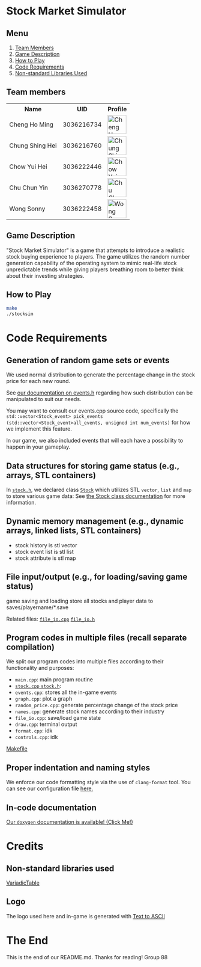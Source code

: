 # Stock Market Simulator

## Menu

1. [Team Members](#team-members)
2. [Game Description](#game-description)
3. [How to Play](#how-to-play)
4. [Code Requirements](#code-requirements)
5. [Non-standard Libraries Used](#non-standard-libraries-used)

## Team members
<!-- markdownlint-disable MD033 -->

<table>
    <tbody>
        <tr>
            <th>Name</th>
            <th>UID</th>
            <th>Profile</th>
        </tr>
        <tr>
            <td>Cheng Ho Ming</td>
            <td>3036216734</td>
            <td><a href="https://github.com/eric15342335"><img src="https://avatars.githubusercontent.com/u/70310617" alt="Cheng Ho Ming" width=50></a></td>
        </tr>
        <tr>
            <td>Chung Shing Hei</td>
            <td>3036216760</td>
            <td><a href="https://github.com/MaxChungsh"><img src="https://avatars.githubusercontent.com/u/70740754" alt="Chung Shing Hei" width=50></a></td>
        </tr>
        <tr>
            <td>Chow Yui Hei</td>
            <td>3036222446</td>
            <td><a href="https://github.com/Prismatiscence"><img src="https://avatars.githubusercontent.com/u/56928422" alt="Chow Yui Hei" width=50></a></td>
        </tr>
        <tr>
            <td>Chu Chun Yin</td>
            <td>3036270778</td>
            <td><a href="https://github.com/84ds84d8s"><img src="https://avatars.githubusercontent.com/u/129842660" alt="Chu Chun Yin" width=50></a></td>
        </tr>
        <tr>
            <td>Wong Sonny</td>
            <td>3036222458</td>
            <td><a href="https://github.com/comet13579"><img src="https://avatars.githubusercontent.com/u/67854955" alt="Wong Sonny" width=50></a></td>
        </tr>
    </tbody>
</table>

<!-- markdownlint-enable MD033-->

## Game Description

"Stock Market Simulator" is a game that attempts to introduce a realistic
stock buying experience to players. The game utilizes the random number generation
capability of the operating system to mimic real-life stock unpredictable trends while
giving players breathing room to better think about their investing strategies.

## How to Play

```bash
make
./stocksim
```

# Code Requirements

## Generation of random game sets or events

We used normal distribution to generate the percentage change in the stock price for each new round.

See [our documentation on events.h](https://eric15342335.github.io/comp2113-engg1340-group-project/events_8h.html) regarding how such distribution
can be manipulated to suit our needs.

You may want to consult our events.cpp source code, specifically the
`std::vector<Stock_event> pick_events (std::vector<Stock_event>all_events, unsigned int num_events)` for how we implement this feature.

In our game, we also included <num> events that will each have a possibility to happen in your gameplay.

## Data structures for storing game status (e.g., arrays, STL containers)

In [`stock.h`](./stock.h), we declared class [`Stock`](https://eric15342335.github.io/comp2113-engg1340-group-project/classStock.html) which utilizes STL `vector`, `list` and `map` to store various game data:
See [the Stock class documentation](https://eric15342335.github.io/comp2113-engg1340-group-project/classStock.html) for more information.

## Dynamic memory management (e.g., dynamic arrays, linked lists, STL containers)

- stock history is stl vector
- stock event list is stl list
- stock attribute is stl map

## File input/output (e.g., for loading/saving game status)

game saving and loading
store all stocks and player data to saves/playername/*.save

Related files: [`file_io.cpp`](file_io.cpp) [`file_io.h`](file_io.h)

## Program codes in multiple files (recall separate compilation)

We split our program codes into multiple files according to their functionality and purposes:
- `main.cpp`: main program routine
- [`stock.cpp` `stock.h`](https://eric15342335.github.io/comp2113-engg1340-group-project/classStock.html):
- `events.cpp`: stores all the in-game events
- `graph.cpp`: plot a graph
- `random_price.cpp`: generate percentage change of the stock price
- `names.cpp`: generate stock names according to their industry
- `file_io.cpp`: save/load game state
- `draw.cpp`: terminal output
- `format.cpp`: idk
- `controls.cpp`: idk

[Makefile](./Makefile)

## Proper indentation and naming styles

We enforce our code formatting style via the use of `clang-format` tool. You can see our configuration file [here.](./.clang-format)

## In-code documentation

[Our `doxygen` documentation is available! (Click Me!)](https://eric15342335.github.io/comp2113-engg1340-group-project/)

# Credits
## Non-standard libraries used

[VariadicTable](./nonstdlibs/README.md)

## Logo

The logo used here and in-game is generated with [Text to ASCII](https://www.asciiart.eu/text-to-ascii-art)

# The End

This is the end of our README.md. Thanks for reading!
Group 88

